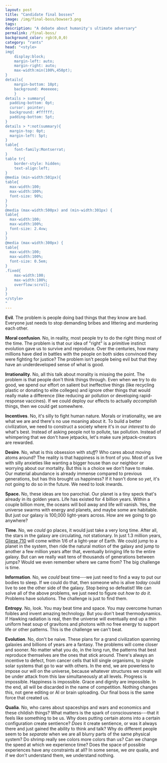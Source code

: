 ```yaml
---
layout: post
title: "Candidate final bosses"
image: /img/final-boss/bowser3.png
tags: 
description: "A debate about humanity's ultimate adversary"
permalink: /final-boss/
background_color: rgb(0,0,0)
category: "rants"
head: "<style>
img{
    display:block;
    margin-left: auto;
    margin-right: auto;
    max-width:min(100%,450pt);
}
details{
    margin-bottom: 10pt;
    background: #eeeeee;
    }
details > summary{
  padding-bottom: 0pt;
  cursor: pointer;
  background: #ffffff;
  padding-bottom: 5pt;
}
details > *:not(summary){
  margin-top: 0pt;
  margin-left: 5pt;
}
table{
    font-family:Montserrat;
}
table tr{
    border-style: hidden;
    text-align:left;
}
@media (min-width:501px){
table{
  max-width:100;
  max-width:100%;
  font-size: 90%;
}
}
@media (max-width:500px) and (min-width:301px) {
table{
  max-width:100;
  max-width:100%;
  font-size: 2.4vw;
}
}
@media (max-width:300px) {
table{
  max-width:100;
  max-width:100%;
  font-size: 0.5em;
}
.fixed{
    max-width:100;
    max-width:100%;
    overflow:scroll;
}
}
</style>
"
---
```


**Evil**. The problem is people doing bad things that they know are bad. Everyone just needs to stop demanding bribes and littering and murdering each other.

**Moral confusion**. No, in reality, most people try to do the right thing most of the time. The problem is that our idea of "right" is a primitive instinct evolution gave us to survive and reproduce. Over the centuries, how many millions have died in battles with the people on both sides convinced they were fighting for justice? The problem isn't people being evil but that they have an underdeveloped sense of what is good.

**Irrationality**. No, all this talk about morality is missing the point. The problem is that people don't think things through. Even when we try to do good, we spend our effort on salient but ineffective things (like recycling plastic or donating to elite colleges) and ignore other things that would really make a difference (like reducing air pollution or developing rapid-response vaccines). If we could deploy our effects to actually *accomplish* things, then we could get somewhere.

**Incentives**. No, it's silly to fight human nature. Morals or irrationality, we are what we are and there's no use moaning about it. To build a better civilization, we need to construct a society where it's in our *interest* to do what's best. Instead of asking people not to pollute, tax pollution. Instead of whimpering that we don't have jetpacks, let's make sure jetpack-creators are rewarded.

**Desire**. No, what is this obsession with *stuff*? Who cares about moving atoms around? The reality is that happiness is in front of you. Most of us live with silly anxieties like wanting a bigger house than our neighbor or worrying about our mortality. But this is a choice we don't have to make. Our material abundance is already immense compared to previous generations, but has this brought us happiness? If it hasn't done so *yet*, it's not going to do so in the future. We need to look inwards.

**Space.** No, these ideas are too parochial. Our planet is a tiny speck that's already in its golden years. Life has existed for 4 billion years. Within a couple billion more, the oceans will boil away and life will vanish. Yes, the universe swarms with energy and planets, and maybe some are habitable. But just our galaxy is 100,000 light-years across. How are we going to go anywhere?

**Time**. No, we *could* go places, it would just take a very long time. After all, the stars in the galaxy are circulating, not stationary. In just 1.3 million years, [Gliese 710](https://en.wikipedia.org/wiki/Gliese_710) will come within 1/6 of a light-year of Earth. We could jump to a planet in the system, then ride the natural motion of the galaxy and jump to another a few million years after that, eventually bringing life to the entire galaxy. But can we really wait tens of thousands of generations between jumps? Would we even remember where we came from? The big challenge is time.

**Information**. No, we *could* beat time---we just need to find a way to put our bodies to sleep. If we could do that, then someone who is alive *today* could live to see the other side of the galaxy. Stop being so defeatist! We can solve all of the above problems, we just need to figure out *how to do it*. Problems have solutions. The challenge is just to find them.

**Entropy**. No, look. You may beat time and space. You may overcome human foibles and invent amazing technology. But you don't beat thermodynamics. If Hawking radiation is real, then the universe will eventually end up a thin uniform heat soup of gravitons and photons with no free energy to support life or other patterns. This is the challenge we can't beat.

**Evolution**. No, don't be naive. These plans for a grand civilization spanning galaxies and billions of years are a fantasy. The problems will come closer and sooner. No matter what you do, in the long run, the patterns that best reproduce themselves are the ones that stick around. There's always an incentive to defect, from cancer cells that kill single organisms, to single solar systems that go to war with others. In the end, we are powerless to impose our will on the universe, because whatever structures we create will be under attack from this law simultaneously at all levels. Progress is impossible. Happiness is impossible. Grace and dignity are impossible. In the end, all will be discarded in the name of competition. Nothing changes this, not gene editing or AI or brain uploading. Our final boss is the same force that created us.

**Qualia**. No, who cares about spaceships and wars and economics and these childish things? What matters is the spark of consciousness---that it feels like something to be us. Why does putting certain atoms into a certain configuration create sentience? *Does* it create sentience, or was it always there and just gained the ability to think and talk? Why do different people seem to be *separate* when we are all blurry parts of the same physical system? Do shrimp really see colors more colors than us? Can we change the speed at which we experience time? Does the space of possible experiences have any constraints at all? In some sense, we *are* qualia, and if we don't understand them, we understand nothing.